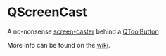 # QScreenCast
A no-nonsense [screen-caster](https://en.wikipedia.org/wiki/Screencast) behind a [QToolButton](https://doc.qt.io/qt-5/qtoolbutton.html)

More info can be found on the [wiki](https://github.com/nerohmot/QScreenCast/wiki).
